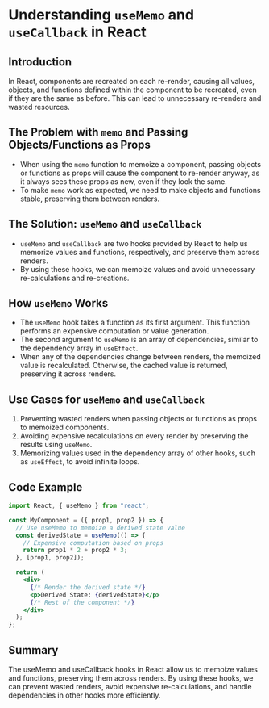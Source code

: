 # Understanding `useMemo` and `useCallback` in React

## Introduction

In React, components are recreated on each re-render, causing all values, objects, and functions defined within the component to be recreated, even if they are the same as before. This can lead to unnecessary re-renders and wasted resources.

## The Problem with `memo` and Passing Objects/Functions as Props

- When using the `memo` function to memoize a component, passing objects or functions as props will cause the component to re-render anyway, as it always sees these props as new, even if they look the same.
- To make `memo` work as expected, we need to make objects and functions stable, preserving them between renders.

## The Solution: `useMemo` and `useCallback`

- `useMemo` and `useCallback` are two hooks provided by React to help us memorize values and functions, respectively, and preserve them across renders.
- By using these hooks, we can memoize values and avoid unnecessary re-calculations and re-creations.

## How `useMemo` Works

- The `useMemo` hook takes a function as its first argument. This function performs an expensive computation or value generation.
- The second argument to `useMemo` is an array of dependencies, similar to the dependency array in `useEffect`.
- When any of the dependencies change between renders, the memoized value is recalculated. Otherwise, the cached value is returned, preserving it across renders.

## Use Cases for `useMemo` and `useCallback`

1. Preventing wasted renders when passing objects or functions as props to memoized components.
2. Avoiding expensive recalculations on every render by preserving the results using `useMemo`.
3. Memorizing values used in the dependency array of other hooks, such as `useEffect`, to avoid infinite loops.

## Code Example

```jsx
import React, { useMemo } from "react";

const MyComponent = ({ prop1, prop2 }) => {
  // Use useMemo to memoize a derived state value
  const derivedState = useMemo(() => {
    // Expensive computation based on props
    return prop1 * 2 + prop2 * 3;
  }, [prop1, prop2]);

  return (
    <div>
      {/* Render the derived state */}
      <p>Derived State: {derivedState}</p>
      {/* Rest of the component */}
    </div>
  );
};
```

## Summary

The useMemo and useCallback hooks in React allow us to memoize values and functions, preserving them across renders.
By using these hooks, we can prevent wasted renders, avoid expensive re-calculations, and handle dependencies in other hooks more efficiently.
